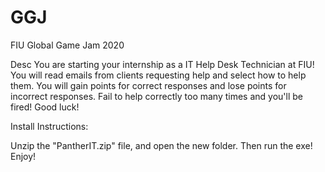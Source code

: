 # GGJ
FIU Global Game Jam 2020


Desc
You are starting your internship as a IT Help Desk Technician at FIU! You will read emails from clients requesting help and select how to help them. You will gain points for correct responses and lose points for incorrect responses. Fail to help correctly too many times and you'll be fired! Good luck!


Install Instructions:

Unzip the "PantherIT.zip" file, and open the new folder. Then run the exe! Enjoy!
